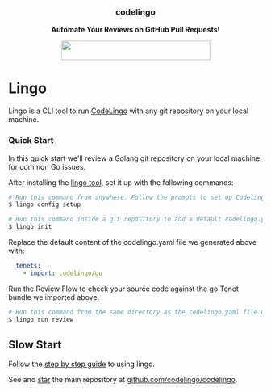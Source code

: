 
<h3 align="center"> codelingo </h3>

<p align="center">
  <b> Automate Your Reviews on GitHub Pull Requests! </b>
</p>

<p align="center">
  <a href="https://github.com/apps/codelingo" target="_blank">
    <img width="295" height="38" src="https://raw.githubusercontent.com/codelingo/codelingo/master/public/img/install.png" />
  </a>
</p>

# Lingo

Lingo is a CLI tool to run [CodeLingo](https://www.codelingo.io) with any git repository on your local machine.

### Quick Start

In this quick start we'll review a Golang git repository on your local machine for common Go issues.

After installing the [lingo tool](https://github.com/codelingo/lingo/releases/latest), set it up with the following commands:

```bash
# Run this command from anywhere. Follow the prompts to set up Codelingo on your machine.
$ lingo config setup

# Run this command inside a git repository to add a default codelingo.yaml file in the current directory.
$ lingo init
```

Replace the default content of the codelingo.yaml file we generated above with:

```yaml
  tenets:
    - import: codelingo/go
```

Run the Review Flow to check your source code against the go Tenet bundle we imported above:

```bash
# Run this command from the same directory as the codelingo.yaml file or any of its sub directories.
$ lingo run review
```

<!-- TODO add screenshot of lingo review -->

## Slow Start

Follow the [step by step guide](https://www.codelingo.io/docs/getting-started/) to using lingo.

See and <a class="github-button" href="https://github.com/codelingo/codelingo" data-icon="octicon-star" aria-label="Star codelingo/codelingo on GitHub">star</a> the main repository at [github.com/codelingo/codelingo](https://github.com/codelingo/codelingo).
